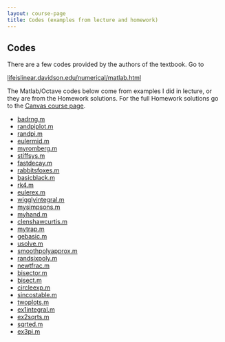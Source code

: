 ```yaml
---
layout: course-page
title: Codes (examples from lecture and homework)
---
```


## Codes

There are a few codes provided by the authors of the textbook.  Go to

[lifeislinear.davidson.edu/numerical/matlab.html](https://lifeislinear.davidson.edu/numerical/matlab.html)

The Matlab/Octave codes below come from examples I did in lecture, or they are from the Homework solutions.  For the full Homework solutions go to the [Canvas course page](https://canvas.alaska.edu/courses/21626).

<!--
  * [.m](assets/codes/.m)
-->

  * [badrng.m](assets/codes/badrng.m)
  * [randpiplot.m](assets/codes/randpiplot.m)
  * [randpi.m](assets/codes/randpi.m)
  * [eulermid.m](assets/codes/eulermid.m)
  * [myromberg.m](assets/codes/myromberg.m)
  * [stiffsys.m](assets/codes/stiffsys.m)
  * [fastdecay.m](assets/codes/fastdecay.m)
  * [rabbitsfoxes.m](assets/codes/rabbitsfoxes.m)
  * [basicblack.m](assets/codes/basicblack.m)
  * [rk4.m](assets/codes/rk4.m)
  * [eulerex.m](assets/codes/eulerex.m)
  * [wigglyintegral.m](assets/codes/wigglyintegral.m)
  * [mysimpsons.m](assets/codes/mysimpsons.m)
  * [myhand.m](assets/codes/myhand.m)
  * [clenshawcurtis.m](assets/codes/clenshawcurtis.m)
  * [mytrap.m](assets/codes/mytrap.m)
  * [gebasic.m](assets/codes/gebasic.m)
  * [usolve.m](assets/codes/usolve.m)
  * [smoothpolyapprox.m](assets/codes/smoothpolyapprox.m)
  * [randsixpoly.m](assets/codes/randsixpoly.m)
  * [newtfrac.m](assets/codes/newtfrac.m)
  * [bisector.m](assets/codes/bisector.m)
  * [bisect.m](assets/codes/bisect.m)
  * [circleexp.m](assets/codes/circleexp.m)
  * [sincostable.m](assets/codes/sincostable.m)
  * [twoplots.m](assets/codes/twoplots.m)
  * [ex1integral.m](assets/codes/ex1integral.m)
  * [ex2sqrts.m](assets/codes/ex2sqrts.m)
  * [sqrted.m](assets/codes/sqrted.m)
  * [ex3pi.m](assets/codes/ex3pi.m)

<div style="padding-bottom: 100px"></div>
